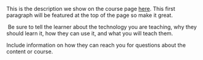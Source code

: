 This is the description we show on the course page [here](https://lab.github.com/YankieGurl75/_posts0000-01-02-your-username.md). This first paragraph will be featured at the top of the page so make it great.
​

​
Be sure to tell the learner about the technology you are teaching, why they should learn it, how they can use it, and what you will teach them.
​


Include information on how they can reach you for questions about the content or course. 